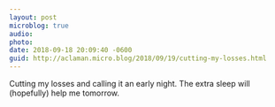 ```yaml
---
layout: post
microblog: true
audio: 
photo: 
date: 2018-09-18 20:09:40 -0600
guid: http://aclaman.micro.blog/2018/09/19/cutting-my-losses.html
---
```

Cutting my losses and calling it an early night. The extra sleep will (hopefully) help me tomorrow.
